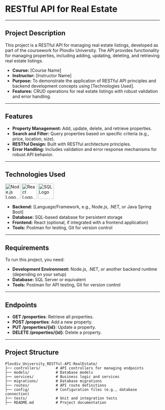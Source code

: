 # **RESTful API for Real Estate**

---

## **Project Description**

This project is a RESTful API for managing real estate listings, developed as part of the coursework for Plovdiv University. The API provides functionality for managing properties, including adding, updating, deleting, and retrieving real estate listings.

- **Course:** [Course Name]  
- **Instructor:** [Instructor Name]  
- **Purpose:** To demonstrate the application of RESTful API principles and backend development concepts using [Technologies Used].  
- **Features:** CRUD operations for real estate listings with robust validation and error handling.

---

## **Features**

- **Property Management:** Add, update, delete, and retrieve properties.  
- **Search and Filter:** Query properties based on specific criteria (e.g., price, location, size).  
- **RESTful Design:** Built with RESTful architecture principles.  
- **Error Handling:** Includes validation and error response mechanisms for robust API behavior.  

---

## **Technologies Used**

<p align="left">
  <img src="https://upload.wikimedia.org/wikipedia/commons/d/d9/Node.js_logo.svg" alt="Node.js Logo" width="50"/>
  <img src="https://upload.wikimedia.org/wikipedia/commons/a/a7/React-icon.svg" alt="React Logo" width="50"/>
  <img src="https://upload.wikimedia.org/wikipedia/commons/8/87/Sql_data_base_with_logo.png" alt="SQL Logo" width="50"/>
</p>

- **Backend:** [Language/Framework, e.g., Node.js, .NET, or Java Spring Boot]  
- **Database:** SQL-based database for persistent storage  
- **Frontend:** React (optional, if integrated with a frontend application)  
- **Tools:** Postman for testing, Git for version control  

---

## **Requirements**

To run this project, you need:  
- **Development Environment:** Node.js, .NET, or another backend runtime (depending on your setup)  
- **Database:** SQL Server or equivalent  
- **Tools:** Postman for API testing, Git for version control  

---

## **Endpoints**
- **GET /properties**: Retrieve all properties.  
- **POST /properties**: Add a new property.  
- **PUT /properties/{id}**: Update a property.  
- **DELETE /properties/{id}**: Delete a property.  

---

## **Project Structure**

```plaintext
Plovdiv_University_RESTful-API-RealEstate/
├── controllers/       # API controllers for managing endpoints
├── models/            # Database models
├── services/          # Business logic and services
├── migrations/        # Database migrations
├── routes/            # API route definitions
├── config/            # Configuration files (e.g., database connection)
├── tests/             # Unit and integration tests
├── README.md          # Project documentation
